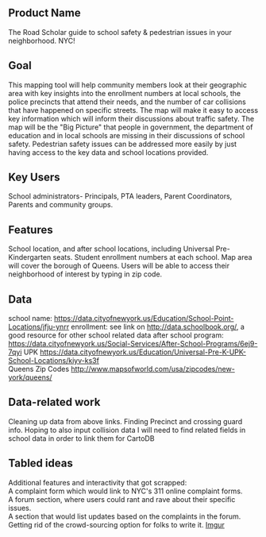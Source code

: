 ## Product Name

The Road Scholar guide to school safety & pedestrian issues in your neighborhood. NYC! 

## Goal

This mapping tool will help community members look at their geographic area with key insights into the enrollment numbers at local schools, the police precincts that attend their needs, and the number of car collisions that have happened on specific streets. The map will make it easy to access key information which will inform their discussions about traffic safety. The map will be the "Big Picture" that people in government, the department of education and in local schools are missing in their discussions of school safety. Pedestrian safety issues can be addressed more easily by just having access to the key data and school locations provided. 

## Key Users
School administrators- Principals, PTA leaders, Parent Coordinators, Parents and community groups. 



## Features
School location, and after school locations, including Universal Pre-Kindergarten seats.
Student enrollment numbers at each school. 
Map area will cover the borough of Queens.
Users will be able to access their neighborhood of interest by typing in zip code. 


## Data

school name: https://data.cityofnewyork.us/Education/School-Point-Locations/jfju-ynrr
enrollment: see link on http://data.schoolbook.org/, a good resource for other school related data
after school program: https://data.cityofnewyork.us/Social-Services/After-School-Programs/6ej9-7qyi
UPK https://data.cityofnewyork.us/Education/Universal-Pre-K-UPK-School-Locations/kiyv-ks3f          
Queens Zip Codes http://www.mapsofworld.com/usa/zipcodes/new-york/queens/


## Data-related work

Cleaning up data from above links. 
Finding Precinct and crossing guard info. 
Hoping to also input collision data
I will need to find related fields in school data in order to link them for CartoDB 

## Tabled ideas
Additional features and interactivity that got scrapped:           
A complaint form which would link to NYC's 311 online complaint forms.            
A forum section, where users could rant and rave about their specific issues.                
A section that would list updates based on the complaints in the forum.  
Getting rid of the crowd-sourcing option for folks to write it. 
[Imgur](http://i.imgur.com/G2NR00p.png)
